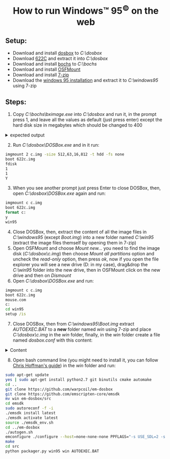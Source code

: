 <h1 align="center">How to run Windows™ 95<sup>©</sup> on the web</h1>

## Setup:
* Download and install [dosbox](https://sourceforge.net/projects/dosbox/files/latest/download) to _C:\dosbox_
* Download [622C](http://www.rloe.com/randytheracer/622c.zip) and extract it into _C:\dosbox_
* Download and install [bochs](https://sourceforge.net/projects/bochs/files/latest/download) to _C:\bochs_
* Download and install [OSFMount](https://www.osforensics.com/downloads/osfmount.exe)
* Download and install [7-zip](https://www.7-zip.org/a/7z1900-x64.exe)
* Download the [windows 95 installation](https://winworldpc.com/download/4120c593-e280-9818-c39a-11c3a4e284a2/from/c39ac2af-c381-c2bf-1b25-11c3a4e284a2) and extract it to _C:\windows95_ using 7-zip
## Steps:
1. Copy _C:\bochs\bximage.exe_ into _C:\dosbox_ and run it, in the prompt press 1, and leave all the values as default (just press enter) except the hard disk size in megabytes which should be changed to 400
<details>
<summary>expected output</summary>

```bat
========================================================================
                                bximage
  Disk Image Creation / Conversion / Resize and Commit Tool for Bochs
         $Id: bximage.cc 13481 2018-03-30 21:04:04Z vruppert $
========================================================================

1. Create new floppy or hard disk image
2. Convert hard disk image to other format (mode)
3. Resize hard disk image
4. Commit 'undoable' redolog to base image
5. Disk image info

0. Quit

Please choose one [0] 1

Create image

Do you want to create a floppy disk image or a hard disk image?
Please type hd or fd. [hd]

What kind of image should I create?
Please type flat, sparse, growing, vpc or vmware4. [flat]

Choose the size of hard disk sectors.
Please type 512, 1024 or 4096. [512]

Enter the hard disk size in megabytes, between 10 and 8257535
[10] 400

What should be the name of the image?
[c.img]

Creating hard disk image 'c.img' with CHS=812/16/63 (sector size = 512)

The following line should appear in your bochsrc:
  ata0-master: type=disk, path="c.img", mode=flat
(The line is stored in your windows clipboard, use CTRL-V to paste)

Press any key to continue
```

</details>

2. Run _C:\dosbox\DOSBox.exe_ and in it run:
```bat
imgmount 2 c.img -size 512,63,16,812 -t hdd -fs none
boot 622c.img
fdisk
1
1
Y
```
3. When you see another prompt just press Enter to close DOSBox, then, open _C:\dosbox\DOSBox.exe_ again and run:
```bat
imgmount c c.img
boot 622c.img
format c:
y
win95
```
4. Close DOSBox, then, extract the content of all the image files in _C:\windows95_ (except _Boot.img_) into a new folder named _C:\win95_ (extract the image files themself by opening them in 7-zip)
5. Open OSFMount and choose _Mount new..._ you need to find the image disk (_C:\dosbox\c.img_) then choose _Mount all partitions_ option and uncheck the _read-only_ option, then press _ok_, now if you open the file explorer you will see a new drive (D: in my case), drag&drop the _C:\win95_ folder into the new drive, then in OSFMount click on the new drive and then on _Dismount_
6. Open _C:\dosbox\DOSBox.exe_ and run:
```bat
imgmount c c.img
boot 622c.img
mouse.com
c:
cd win95
setup /is
```
7. Close DOSBox, then from _C:\windows95\Boot.img_ extract _AUTOEXEC.BAT_ to a **new** folder named _win_ using 7-zip and place _C:\dosbox\c.img_ in the _win_ folder, finally, in the _win_ folder create a file named _dosbox.conf_ with this content:
<details>
<summary>Content</summary>

```conf
[sdl]
fullscreen=false
fulldouble=false
fullresolution=original
windowresolution=original
output=surface
autolock=true
sensitivity=100
waitonerror=true
priority=higher,normal
mapperfile=mapper-0.74-3.map
usescancodes=true
[dosbox]
language=
machine=svga_s3
captures=capture
memsize=16
[render]
frameskip=0
aspect=false
scaler=normal2x
[cpu]
core=normal
cputype=pentium_slow
cycles=auto
cycleup=10
cycledown=20
[mixer]
nosound=false
rate=44100
blocksize=1024
prebuffer=25
[midi]
mpu401=intelligent
mididevice=default
midiconfig=
[sblaster]
sbtype=sb16
sbbase=220
irq=7
dma=1
hdma=5
sbmixer=true
oplmode=auto
oplemu=default
oplrate=44100
[gus]
gus=false
gusrate=44100
gusbase=240
gusirq=5
gusdma=3
ultradir=C:\ULTRASND
[speaker]
pcspeaker=true
pcrate=44100
tandy=auto
tandyrate=44100
disney=true
[joystick]
joysticktype=auto
timed=true
autofire=false
swap34=false
buttonwrap=false
[serial]
serial1=dummy
serial2=dummy
serial3=disabled
serial4=disabled
[dos]
xms=true
ems=true
umb=true
keyboardlayout=auto
[ipx]
ipx=false
[autoexec]
imgmount c c.img 
boot c.img
```
</details>

8. Open bash command line (you might need to install it, you can follow [Chris Hoffman's guide](https://www.howtogeek.com/249966)) in the _win_ folder and run:
```bash
sudo apt-get update
yes | sudo apt-get install python2.7 git binutils cmake automake
cd ..
git clone https://github.com/warpcoil/em-dosbox
git clone https://github.com/emscripten-core/emsdk
mv win em-dosbox/src
cd emsdk
sudo autoreconf -f -i
./emsdk install latest
./emsdk activate latest
source ./emsdk_env.sh
cd ../em-dosbox
./autogen.sh
emconfigure ./configure --host=none-none-none PPFLAGS="-s USE_SDL=2 -s USE_SDL_NET=2" LDFLAGS="-s USE_SDL_NET=2"
make
cd src
python packager.py win95 win AUTOEXEC.BAT
```
